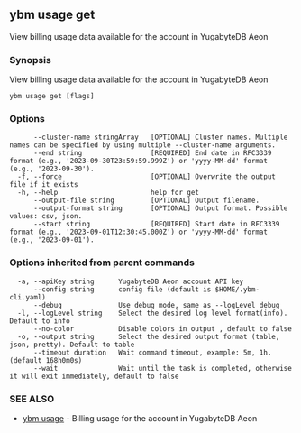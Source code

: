 ## ybm usage get

View billing usage data available for the account in YugabyteDB Aeon

### Synopsis

View billing usage data available for the account in YugabyteDB Aeon

```
ybm usage get [flags]
```

### Options

```
      --cluster-name stringArray   [OPTIONAL] Cluster names. Multiple names can be specified by using multiple --cluster-name arguments.
      --end string                 [REQUIRED] End date in RFC3339 format (e.g., '2023-09-30T23:59:59.999Z') or 'yyyy-MM-dd' format (e.g., '2023-09-30').
  -f, --force                      [OPTIONAL] Overwrite the output file if it exists
  -h, --help                       help for get
      --output-file string         [OPTIONAL] Output filename.
      --output-format string       [OPTIONAL] Output format. Possible values: csv, json.
      --start string               [REQUIRED] Start date in RFC3339 format (e.g., '2023-09-01T12:30:45.000Z') or 'yyyy-MM-dd' format (e.g., '2023-09-01').
```

### Options inherited from parent commands

```
  -a, --apiKey string      YugabyteDB Aeon account API key
      --config string      config file (default is $HOME/.ybm-cli.yaml)
      --debug              Use debug mode, same as --logLevel debug
  -l, --logLevel string    Select the desired log level format(info). Default to info
      --no-color           Disable colors in output , default to false
  -o, --output string      Select the desired output format (table, json, pretty). Default to table
      --timeout duration   Wait command timeout, example: 5m, 1h. (default 168h0m0s)
      --wait               Wait until the task is completed, otherwise it will exit immediately, default to false
```

### SEE ALSO

* [ybm usage](ybm_usage.md)	 - Billing usage for the account in YugabyteDB Aeon

